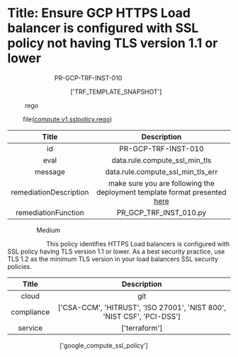 



# Title: Ensure GCP HTTPS Load balancer is configured with SSL policy not having TLS version 1.1 or lower


***<font color="white">Master Test Id:</font>*** PR-GCP-TRF-INST-010

***<font color="white">Master Snapshot Id:</font>*** ['TRF_TEMPLATE_SNAPSHOT']

***<font color="white">type:</font>*** rego

***<font color="white">rule:</font>*** file([compute.v1.sslpolicy.rego])  
  
  
  
  

|Title|Description|
| :---: | :---: |
|id|PR-GCP-TRF-INST-010|
|eval|data.rule.compute_ssl_min_tls|
|message|data.rule.compute_ssl_min_tls_err|
|remediationDescription|make sure you are following the deployment template format presented <a href='https://cloud.google.com/compute/docs/reference/rest/v1/instances' target='_blank'>here</a>|
|remediationFunction|PR_GCP_TRF_INST_010.py|


***<font color="white">Severity:</font>*** Medium

***<font color="white">Description:</font>*** This policy identifies HTTPS Load balancers is configured with SSL policy having TLS version 1.1 or lower. As a best security practice, use TLS 1.2 as the minimum TLS version in your load balancers SSL security policies.  
  
  

|Title|Description|
| :---: | :---: |
|cloud|git|
|compliance|['CSA-CCM', 'HITRUST', 'ISO 27001', 'NIST 800', 'NIST CSF', 'PCI-DSS']|
|service|['terraform']|


***<font color="white">Resource Types:</font>*** ['google_compute_ssl_policy']


[compute.v1.sslpolicy.rego]: https://github.com/prancer-io/prancer-compliance-test/tree/master/google/terraform/compute.v1.sslpolicy.rego
